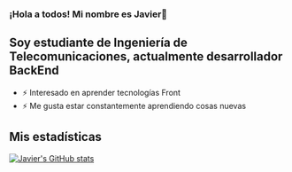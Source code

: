 ### ¡Hola a todos! Mi nombre es Javier👋

## Soy estudiante de Ingeniería de Telecomunicaciones, actualmente desarrollador BackEnd

- ⚡ Interesado en aprender tecnologías Front
- ⚡ Me gusta estar constantemente aprendiendo cosas nuevas


## Mis estadísticas 

[![Javier's GitHub stats](https://github-readme-stats.vercel.app/api?username=javierfm27)](https://github.com/javierfm27/github-readme-stats)
